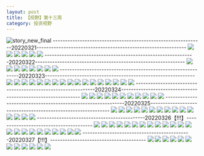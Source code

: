 ```yaml
---
layout: post
title: 【视野】第十三周
category: 投资视野
---
```

![story_new_final](http://rjbwi03xh.hd-bkt.clouddn.com/img/story_new_final_0322.png)
-------------------------------------------------------------20220321-------------------------------------------------------------
![](http://rjbwi03xh.hd-bkt.clouddn.com/img/factors-0321-2.PNG)
![](http://rjbwi03xh.hd-bkt.clouddn.com/img/factors-0321-1.PNG)
![](http://rjbwi03xh.hd-bkt.clouddn.com/img/factors-0321-3.png)
![](http://rjbwi03xh.hd-bkt.clouddn.com/img/factors-0321-4.png)
![](http://rjbwi03xh.hd-bkt.clouddn.com/img/factors-0321-5.png)
![](http://rjbwi03xh.hd-bkt.clouddn.com/img/factors-0321-6.png)
-------------------------------------------------------------20220322-------------------------------------------------------------
![](http://rjbwi03xh.hd-bkt.clouddn.com/img/factors-0322-1.png)
![](http://rjbwi03xh.hd-bkt.clouddn.com/img/factors-0322-2.png)
![](http://rjbwi03xh.hd-bkt.clouddn.com/img/factors-0322-3.png)
![](http://rjbwi03xh.hd-bkt.clouddn.com/img/factors-0322-4.png)
![](http://rjbwi03xh.hd-bkt.clouddn.com/img/factors-0322-5.png)
![](http://rjbwi03xh.hd-bkt.clouddn.com/img/factors-0322-6.png)
![](http://rjbwi03xh.hd-bkt.clouddn.com/img/factors-0322-7.png)
![](http://rjbwi03xh.hd-bkt.clouddn.com/img/factors-0322-8.png)
-------------------------------------------------------------20220323-------------------------------------------------------------
![](http://rjbwi03xh.hd-bkt.clouddn.com/img/factors-220323-1.png)
![](http://rjbwi03xh.hd-bkt.clouddn.com/img/factors-220323-2.png)
![](http://rjbwi03xh.hd-bkt.clouddn.com/img/factors-220323-3.png)
![](http://rjbwi03xh.hd-bkt.clouddn.com/img/factors-220323-4.png)
![](http://rjbwi03xh.hd-bkt.clouddn.com/img/factors-220323-5.png)
![](http://rjbwi03xh.hd-bkt.clouddn.com/img/factors-220323-6.png)
![](http://rjbwi03xh.hd-bkt.clouddn.com/img/factors-220323-7.png)
![](http://rjbwi03xh.hd-bkt.clouddn.com/img/factors-220323-8.png)
![](http://rjbwi03xh.hd-bkt.clouddn.com/img/factors-220323-9.png)
![](http://rjbwi03xh.hd-bkt.clouddn.com/img/factors-220323-10.png)
![](http://rjbwi03xh.hd-bkt.clouddn.com/img/factors-220323-11.png)
![](http://rjbwi03xh.hd-bkt.clouddn.com/img/factors-220323-12.png)
![](http://rjbwi03xh.hd-bkt.clouddn.com/img/factors-220323-13.png)
![](http://rjbwi03xh.hd-bkt.clouddn.com/img/factors-220323-14.png)
![](http://rjbwi03xh.hd-bkt.clouddn.com/img/factors-220323-15.png)
![](http://rjbwi03xh.hd-bkt.clouddn.com/img/factors-220323-16.png)
![](http://rjbwi03xh.hd-bkt.clouddn.com/img/factors-220323-17.png)
-------------------------------------------------------------20220324-------------------------------------------------------------
![](http://rjbwi03xh.hd-bkt.clouddn.com/img/factors-220325-1.png)
![](http://rjbwi03xh.hd-bkt.clouddn.com/img/factors-220324-2.png)
![](http://rjbwi03xh.hd-bkt.clouddn.com/img/factors-220324-3.png)
![](http://rjbwi03xh.hd-bkt.clouddn.com/img/factors-220324-4.png)
![](http://rjbwi03xh.hd-bkt.clouddn.com/img/factors-220324-5.png)
![](http://rjbwi03xh.hd-bkt.clouddn.com/img/factors-220324-6.png)
![](http://rjbwi03xh.hd-bkt.clouddn.com/img/factors-220324-7.png)
![](http://rjbwi03xh.hd-bkt.clouddn.com/img/factors-220324-8.png)
![](http://rjbwi03xh.hd-bkt.clouddn.com/img/factors-220324-9.png)
![](http://rjbwi03xh.hd-bkt.clouddn.com/img/factors-220324-10.png)
![](http://rjbwi03xh.hd-bkt.clouddn.com/img/factors-220324-11.png)
-------------------------------------------------------------20220325-------------------------------------------------------------
![](http://rjbwi03xh.hd-bkt.clouddn.com/img/factors-220325-new-1.png)
![](http://rjbwi03xh.hd-bkt.clouddn.com/img/factors-220325-new-2.png)
![](http://rjbwi03xh.hd-bkt.clouddn.com/img/factors-220325-new-3.png)
![](http://rjbwi03xh.hd-bkt.clouddn.com/img/factors-220325-new-4.png)
![](http://rjbwi03xh.hd-bkt.clouddn.com/img/factors-220325-new-5.png)
![](http://rjbwi03xh.hd-bkt.clouddn.com/img/factors-220325-new-6.png)
![](http://rjbwi03xh.hd-bkt.clouddn.com/img/factors-220325-new-7.png)
![](http://rjbwi03xh.hd-bkt.clouddn.com/img/factors-220325-new-8.png)
![](http://rjbwi03xh.hd-bkt.clouddn.com/img/factors-220325-new-9.png)
![](http://rjbwi03xh.hd-bkt.clouddn.com/img/factors-220325-new-10.png)
![](http://rjbwi03xh.hd-bkt.clouddn.com/img/factors-220325-new-11.png)
![](http://rjbwi03xh.hd-bkt.clouddn.com/img/factors-220325-new-12.png)
![](http://rjbwi03xh.hd-bkt.clouddn.com/img/factors-220325-new-13.png)
![](http://rjbwi03xh.hd-bkt.clouddn.com/img/factors-220325-new-14.png)
![](http://rjbwi03xh.hd-bkt.clouddn.com/img/factors-220325-new-15.png)
--------------------------------------------20220326【!!!】---------------------------------------
![](http://rjbwi03xh.hd-bkt.clouddn.com/img/factors-220326-1.png)
![](http://rjbwi03xh.hd-bkt.clouddn.com/img/factors-220326-2.png)
![](http://rjbwi03xh.hd-bkt.clouddn.com/img/factors-220326-3.png)
![](http://rjbwi03xh.hd-bkt.clouddn.com/img/factors-220326-4.png)
![](http://rjbwi03xh.hd-bkt.clouddn.com/img/factors-220326-5.png)
![](http://rjbwi03xh.hd-bkt.clouddn.com/img/factors-220326-6.png)
![](http://rjbwi03xh.hd-bkt.clouddn.com/img/factors-220326-7.png)
![](http://rjbwi03xh.hd-bkt.clouddn.com/img/factors-220326-8.png)
![](http://rjbwi03xh.hd-bkt.clouddn.com/img/factors-220326-9.png)
![](http://rjbwi03xh.hd-bkt.clouddn.com/img/factors-220326-10.png)
![](http://rjbwi03xh.hd-bkt.clouddn.com/img/factors-220326-11.png)
![](http://rjbwi03xh.hd-bkt.clouddn.com/img/factors-220326-12.png)
![](http://rjbwi03xh.hd-bkt.clouddn.com/img/factors-220326-13.png)
![](http://rjbwi03xh.hd-bkt.clouddn.com/img/factors-220326-14.png)
![](http://rjbwi03xh.hd-bkt.clouddn.com/img/factors-220326-15.png)
![](http://rjbwi03xh.hd-bkt.clouddn.com/img/factors-220326-16.png)
![](http://rjbwi03xh.hd-bkt.clouddn.com/img/factors-220326-17.png)
![](http://rjbwi03xh.hd-bkt.clouddn.com/img/factors-220326-18.png)
![](http://rjbwi03xh.hd-bkt.clouddn.com/img/factors-220326-19.png)
![](http://rjbwi03xh.hd-bkt.clouddn.com/img/factors-220326-20.png)
![](http://rjbwi03xh.hd-bkt.clouddn.com/img/factors-220326-21.png)
![](http://rjbwi03xh.hd-bkt.clouddn.com/img/factors-220326-22.png)
![](http://rjbwi03xh.hd-bkt.clouddn.com/img/factors-220326-23.png)
--------------------------------------------20220327【!!!】---------------------------------------
![](http://rjbwi03xh.hd-bkt.clouddn.com/img/factors-220327-1.png)
![](http://rjbwi03xh.hd-bkt.clouddn.com/img/factors-220327-2.png)
![](http://rjbwi03xh.hd-bkt.clouddn.com/img/factors-220327-3.png)
![](http://rjbwi03xh.hd-bkt.clouddn.com/img/factors-220327-4.png)
![](http://rjbwi03xh.hd-bkt.clouddn.com/img/factors-220327-5.png)
![](http://rjbwi03xh.hd-bkt.clouddn.com/img/factors-220327-6.png)
![](http://rjbwi03xh.hd-bkt.clouddn.com/img/factors-220327-7.png)
![](http://rjbwi03xh.hd-bkt.clouddn.com/img/factors-220327-8.png)
![](http://rjbwi03xh.hd-bkt.clouddn.com/img/factors-220327-9.png)
![](http://rjbwi03xh.hd-bkt.clouddn.com/img/factors-220327-10.png)
![](http://rjbwi03xh.hd-bkt.clouddn.com/img/factors-220327-11.png)
![](http://rjbwi03xh.hd-bkt.clouddn.com/img/factors-220327-12.png)

  




